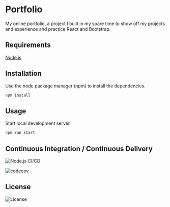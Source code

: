 # Portfolio

My online portfolio, a project I built in my spare time to show off my projects and experience and practice React and Bootstrap.

## Requirements

[Node.js](https://nodejs.org)

## Installation

Use the node package manager (npm) to install the dependencies.

```bash
npm install
```

## Usage

Start local development server.

```bash
npm run start
```

## Continuous Integration / Continuous Delivery

![Node.js CI/CD](https://github.com/tiagonuneslx/portfolio/workflows/Node.js%20CI/CD/badge.svg)

[![codecov](https://codecov.io/gh/tiagonuneslx/portfolio/branch/master/graph/badge.svg)](https://codecov.io/gh/tiagonuneslx/portfolio)

## License

![License](https://img.shields.io/github/license/tiagonuneslx/portfolio)
